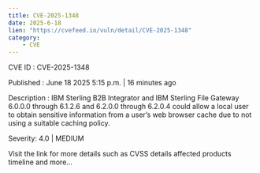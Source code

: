 ```yaml
---
title: CVE-2025-1348
date: 2025-6-18
lien: "https://cvefeed.io/vuln/detail/CVE-2025-1348"
category:
    - CVE
---
```


CVE ID : CVE-2025-1348

Published :  June 18
2025
5:15 p.m. | 16 minutes ago

Description : IBM Sterling B2B Integrator and IBM Sterling File Gateway 6.0.0.0 through 6.1.2.6 and 6.2.0.0 through 6.2.0.4 could allow a local user to obtain sensitive information from a user’s web browser cache due to not using a suitable caching policy.

Severity: 4.0 | MEDIUM

Visit the link for more details
such as CVSS details
affected products
timeline
and more...
